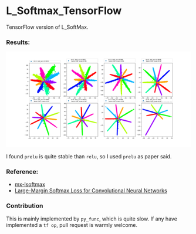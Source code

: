 # L_Softmax_TensorFlow
TensorFlow version of L_SoftMax.
### Results:
![results](imgs/Figure_1.png)

I found `prelu` is quite stable than `relu`, so I used `prelu` as paper said.
### Reference:
* [mx-lsoftmax](https://github.com/luoyetx/mx-lsoftmax)
* [Large-Margin Softmax Loss for Convolutional Neural Networks](https://arxiv.org/pdf/1612.02295.pdf)
### Contribution
This is mainly implemented by `py_func`, which is quite slow. If any have implemented a `tf op`, pull request is warmly welcome.